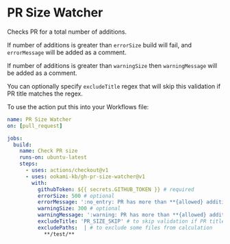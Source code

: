 # PR Size Watcher

Checks PR for a total number of additions. 

If number of additions is greater than `errorSize` build will fail, and `errorMessage` will be added as a comment.

If number of additions is greater than `warningSize` then `warningMessage` will be added as a comment.

You can optionally specify `excludeTitle` regex that will skip this validation if PR title matches the regex.

To use the action put this into your Workflows file:

```yaml
name: PR Size Watcher
on: [pull_request]

jobs:
  build:
    name: Check PR size
    runs-on: ubuntu-latest
    steps:
      - uses: actions/checkout@v1
      - uses: ookami-kb/gh-pr-size-watcher@v1
        with:
          githubToken: ${{ secrets.GITHUB_TOKEN }} # required
          errorSize: 500 # optional
          errorMessage: ':no_entry: PR has more than **{allowed} additions**. Split it into smaller PRs.' # optional
          warningSize: 300 # optional
          warningMessage: ':warning: PR has more than **{allowed} additions**. Consider splitting it into smaller PRs.' # optional
          excludeTitle: 'PR_SIZE_SKIP' # to skip validation if PR title matches regex
          excludePaths:  | # to exclude some files from calculation
            **/test/**
```
